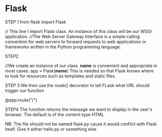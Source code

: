 # Flask

STEP 1
from flask import Flask

// This line I import Flask class. An instance of this class will be our WSGI application.
//The Web Server Gateway Interface is a simple calling convention for web servers to forward requests to web applications or frameworks written in the Python programming language.


STEP2

//We create an instance of our class. 
__name__ is convenient and appropriate in most cases. 
app = Flask(__name__)
This is needed so that Flask knows where to look for resources such as templates and static files.

STEP 3
We then use the route() decorator to tell FLask what URL should trigger our function

@app.route("/")

STEP4
The function returns the message we want to display in the user's browser. The default is of the content type HTML

NB: The file should not be named flask.py cause it would conflict with Flask itself. Give it either hello.py or something else

